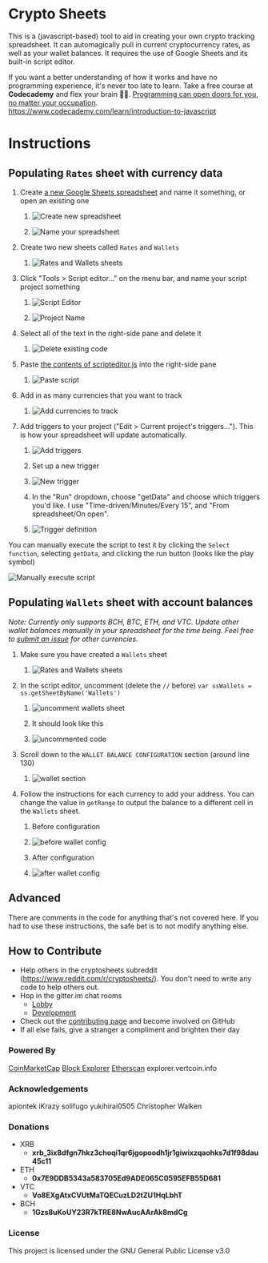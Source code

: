 # Crypto Sheets

This is a (javascript-based) tool to aid in creating your own crypto tracking spreadsheet.  It can automagically pull in current cryptocurrency rates, as well as your wallet balances.  It requires the use of Google Sheets and its built-in script editor.

If you want a better understanding of how it works and have no programming experience, it's never too late to learn.  Take a free course at **Codecademy** and flex your brain :muscle::fireworks:.  [Programming can open doors for you, no matter your occupation](https://www.forbes.com/sites/laurencebradford/2016/06/20/why-every-millennial-should-learn-some-code/#1231c1e270f2).
https://www.codecademy.com/learn/introduction-to-javascript

# Instructions

## Populating `Rates` sheet with currency data

1. Create [a new Google Sheets spreadsheet](docs.google.com/spreadsheets) and name it something, or open an existing one

    1. ![Create new spreadsheet](https://i.imgur.com/ARb3B0Dm.png)

    1. ![Name your spreadsheet](https://i.imgur.com/uJ6h43nm.png)

1. Create two new sheets called `Rates` and `Wallets`

    1. ![Rates and Wallets sheets](https://i.imgur.com/WHO747jm.png)

1. Click "Tools > Script editor..." on the menu bar, and name your script project something

    1. ![Script Editor](https://i.imgur.com/hjhZlaAm.png)

    1. ![Project Name](https://i.imgur.com/tUXLp1Pm.png)

1. Select all of the text in the right-side pane and delete it

    1. ![Delete existing code](https://i.imgur.com/RVyXaUzm.png)

1. Paste [the contents of scripteditor.js](https://raw.githubusercontent.com/saitei/crypto-sheets/master/scripteditor.js) into the right-side pane

    1. ![Paste script](https://i.imgur.com/5ktIBNom.png)

1. Add in as many currencies that you want to track

    1. ![Add currencies to track](https://i.imgur.com/SyBS19j.png)

1. Add triggers to your project ("Edit > Current project's triggers...").  This is how your spreadsheet will update automatically.
   
   1. ![Add triggers](https://i.imgur.com/d7MIO7Km.png)
   
   1. Set up a new trigger
      
     1. ![New trigger](https://i.imgur.com/AzDXGQvm.png)
   
   1. In the "Run" dropdown, choose "getData" and choose which triggers you'd like.  I use "Time-driven/Minutes/Every 15", and "From spreadsheet/On open".
      
     1. ![Trigger definition](https://i.imgur.com/SyEoEVv.png)

You can manually execute the script to test it by clicking the `Select function`, selecting `getData`, and clicking the run button (looks like the play symbol)
   
  ![Manually execute script](https://i.imgur.com/TP5BMTAm.png)

## Populating `Wallets` sheet with account balances
*Note: Currently only supports BCH, BTC, ETH, and VTC.  Update other wallet balances manually in your spreadsheet for the time being.  Feel free to [submit an issue](https://github.com/saitei/crypto-sheets/issues) for other currencies.*

1. Make sure you have created a `Wallets` sheet
   
   1. ![Rates and Wallets sheets](https://i.imgur.com/WHO747jm.png)

1. In the script editor, uncomment (delete the `//` before) `var ssWallets = ss.getSheetByName('Wallets')`
   
   1. ![uncomment wallets sheet](https://i.imgur.com/RUysbr9m.png)
   
   1. It should look like this
     
     1. ![uncommented code](https://i.imgur.com/iPO8UIlm.png)

1. Scroll down to the `WALLET BALANCE CONFIGURATION` section (around line 130)
   
   1. ![wallet section](https://i.imgur.com/0ODMumfm.png)

1. Follow the instructions for each currency to add your address.  You can change the value in `getRange` to output the balance to a different cell in the `Wallets` sheet.
   1. Before configuration
      
     1. ![before wallet config](https://i.imgur.com/iZkSemq.png)
   
   1. After configuration
      
     1. ![after wallet config](https://i.imgur.com/dTLu4cC.png)


## Advanced

There are comments in the code for anything that's not covered here.  If you had to use these instructions, the safe bet is to not modify anything else.

## How to Contribute

* Help others in the cryptosheets subreddit (https://www.reddit.com/r/cryptosheets/).  You don't need to write any code to help others out.
* Hop in the gitter.im chat rooms
   * [Lobby](https://gitter.im/cryptosheets/Lobby)
   * [Development](https://gitter.im/cryptosheets/development)
* Check out the [contributing page](CONTRIBUTING.md) and become involved on GitHub
* If all else fails, give a stranger a compliment and brighten their day

### Powered By

[CoinMarketCap](https://coinmarketcap.com/)
[Block Explorer](https://blockexplorer.com)
[Etherscan](https://etherscan.io)
explorer.vertcoin.info

### Acknowledgements

apiontek
iKrazy
solifugo
yukihirai0505
Christopher Walken

### Donations


* XRB
   * **xrb_3ix8dfgn7hkz3choqi1qr6jgopoodh1jr1giwixzqaohks7d1f98dau45c11**
* ETH
   * **0x7E9DDB5343a583705Ed9ADE065C0595EFB55D681**
* VTC
   * **Vo8EXgAtxCVUtMaTQECuzLD2tZU1HqLbhT**
* BCH
   * **1Gzs8uKoUY23R7kTRE8NwAucAArAk8mdCg**

### License

This project is licensed under the GNU General Public License v3.0
